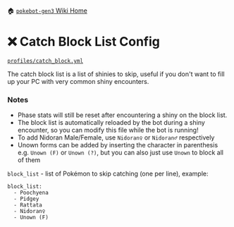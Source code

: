 🏠 [`pokebot-gen3` Wiki Home](../Readme.md)

# ❌ Catch Block List Config

[`profiles/catch_block.yml`](../../profiles/catch_block.yml)

The catch block list is a list of shinies to skip, useful if you don't want to fill up your PC with very common shiny encounters.

### Notes

- Phase stats will still be reset after encountering a shiny on the block list.
- The block list is automatically reloaded by the bot during a shiny encounter, so you can modify this file while the bot is running!
- To add Nidoran Male/Female, use `Nidoran♀` or `Nidoran♂` respectively
- Unown forms can be added by inserting the character in parenthesis e.g. `Unown (F)` or `Unown (?)`, but you can also just use `Unown` to block all of them

`block_list` - list of Pokémon to skip catching (one per line), example:

```
block_list:
  - Poochyena
  - Pidgey
  - Rattata
  - Nidoran♀
  - Unown (F)
```
